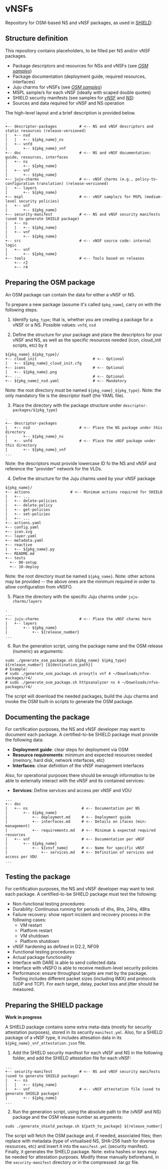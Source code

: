 # vNSFs

Repository for OSM-based NS and vNSF packages, as used in [SHIELD](https://www.shield-h2020.eu):

## Structure definition

This repository contains placeholders, to be filled per NS and/or vNSF packages.

* Package descriptors and resources for NSs and vNSFs (see [*OSM samples*](https://osm.etsi.org/gitweb/?p=osm/devops.git;a=tree;f=descriptor-packages))
* Package documentation (deployment guide, required resources, interfaces)
* Juju charms for vNSFs (see [*OSM samples*](https://osm.etsi.org/gitweb/?p=osm/devops.git;a=tree;f=juju-charms))
* MSPL sample/s for each vNSF (ideally with scaped double quotes)
* SHIELD security manifests (see samples for [*vNSF*](https://github.com/shield-h2020/store/blob/master/docs/vnsf/packaging.md#datamodel) and [*NS*](https://github.com/shield-h2020/store/blob/master/docs/ns/packaging.md#security-manifest-manifestyaml))
* Sources and data required for vNSF and NS operation

The high-level layout and a brief description is provided below.

```
.
+-- descriptor-packages          # <-- NS and vNSF descriptors and static resources (release-versioned)
|   +-- nsd
|   |   +-- ${pkg_name}_ns
|   +-- vnfd
|       +-- ${pkg_name}_vnf
+-- doc                          # <-- NS and vNSF documentation: guide, resources, interfaces
|   +-- ns
|       +-- ${pkg_name}
|   +-- vnf
|       +-- ${pkg_name}
+-- juju-charms                  # <-- vNSF charms (e.g., policy-to-configuration translation) (release-versioned)
|   +-- layers
|       +-- ${pkg_name}
+-- mspl                         # <-- vNSF sample/s for MSPL (medium-level security policies)
|   +-- vnf
|       +-- ${pkg_name}
+-- security-manifest            # <-- NS and vNSF security manifests (used to generate SHIELD package)
|   +-- ns
|   |   +-- ${pkg_name}
|   +-- vnf
|       +-- ${pkg_name}
+-- src                          # <-- vNSF source code: internal logic
|   +-- vnf
|       +-- ${pkg_name}
+-- tools                        # <-- Tools based on releases
    +-- r2 
    +-- r4
```

## Preparing the OSM package

An OSM package can contain the data for either a vNSF or NS.

To prepare a new package (assume it's called `$pkg_name`), carry on with the following steps.

1. Identify `$pkg_type`; that is, whether you are creating a package for a vNSF or a NS. Possible values: `vnfd`, `nsd`

2. Define the structure for your package and place the descriptors for your vNSF and NS, as well as the specific resources needed (icon, cloud_init scripts, etc) by it

  ```
${pkg_name}_${pkg_type}/
+-- cloud_init                         # <-- Optional
|   +-- ${pkg_name}_cloud_init.cfg
+-- icons                              # <-- Optional
|   +-- ${pkg_name}.png
+-- ...                                # <-- Optional
+-- ${pkg_name}_nsd.yaml               # <-- Mandatory
```

  Note: the root directory must be named `${pkg_name}_${pkg_type}`.
  Note: the only mandatory file is the descriptor itself (the YAML file).

3. Place the directory with the package structure under `descriptor-packages/${pkg_type}`

  ```
.
+-- descriptor-packages
|   +-- nsd                      # <-- Place the NS package under this directory
|       +-- ${pkg_name}_ns
|   +-- vnfd                     # <-- Place the vNSF package under this directory
|       +-- ${pkg_name}_vnf
...
```

  Note: the descriptors must provide lowercase ID fo the NS and vNSF and reference the "provider" network for the VLDs.

4. Define the structure for the Juju charms used by your vNSF package

  ```
${pkg_name}/
+-- actions                  # <-- Minimum actions required for SHIELD
|   +-- ...
|   +-- delete-policies
|   +-- delete-policy
|   +-- get-policies
|   +-- set-policies
|   +-- ...
+-- actions.yaml
+-- config.yaml
+-- icon.svg
+-- layer.yaml
+-- metadata.yaml
+-- reactive
|   +-- ${pkg_name}.py
+-- README.md
+-- tests
    +-- 00-setup
    +-- 10-deploy
```

  Note: the root directory must be named `${pkg_name}`.
  Note: other actions may be provided -- the above ones are the minimum required in order to allow configuration from vNSFO.

5. Place the directory with the specific Juju charms under `juju-charms/layers`

  ```
.
...
+-- juju-charms                  # <-- Place the vNSF charms here
|   +-- layers
|       +-- ${pkg_name}
|           +-- ${release_number}
...
```

6. Run the generation script, using the package name and the OSM release (numeric) as arguments:

  ```
sudo ./generate_osm_package.sh ${pkg_name} ${pkg_type} ${release_number} [${destination_path}]
# Example:
# sudo ./generate_osm_package.sh proxytls vnf 4 ~/Downloads/nfvo-packages/r4/
# sudo ./generate_osm_package.sh httpsanalyzer ns 4 ~/Downloads/nfvo-packages/r4/
```

  The script will download the needed packages, build the Juju charms and invoke the OSM built-in scripts to generate the OSM package.

## Documenting the package

For certification purposes, the NS and vNSF developer may want to document each package. A certified-to-be SHIELD package must provide the following data:

* **Deployment guide**: clear steps for deployment via OSM
* **Resource requirements**: minimum and expected resources needed (memory, hard disk, network interfaces, etc)
* **Interfaces**: clear definition of the vNSF management interfaces

Also, for operational purposes there should be enough information to be able to externally interact with the vNSF and its contained services:

* **Services**: Define services and access per vNSF and VDU

```
...
+-- doc
|   +-- ns                        # <-- Documentation per NS
|       +-- ${pkg_name}
|           +-- deployment.md     # <-- Deployment guide
|           +-- interfaces.md     # <-- Details on ifaces (min: management)
|           +-- requirements.md   # <-- Minimum & expected required resources
|   +-- vnf                       # <-- Documentation per vNSF
|       +-- ${pkg_name}
|           +-- ${vnsf_name}      # <-- Name for specific vNSF
|               +-- services.md   # <-- Definition of services and access per VDU
...
```

## Testing the package

For certification purposes, the NS and vNSF developer may want to test each package. A certified-to-be SHIELD package must test the following:

* Non-functional testing procedures:
 * Durability: Continuous running for periods of 4hs, 8hs, 24hs, 48hs
 * Failure recovery: show report incident and recovery process in the following cases:
   * VM restart
   * Platform restart
   * VM shutdown
   * Platform shutdown
 * vNSF hardening as defined in D2.2, NF09
* Functional testing procedures:
 * Actual package functionality
 * Interface with DARE is able to send collected data
 * Interface with vNSFO is able to receive medium-level security policies
 * Performance: ensure throughput targets are met by the package. Testing includes different packet sizes (including IMIX) and protocols (UDP and TCP). For each target, delay, packet loss and jitter should be measured.

## Preparing the SHIELD package

**Work in progress**

A SHIELD package contains some extra meta-data (mostly for security attestation purposes), stored in its security `manifest.yml`.
Also, for a SHIELD package of a vNSF type, it includes attesation data in its `${pkg_name}_vnf_attestation.json` file.

1. Add the SHIELD security manifest for each vNSF and NS in the following folder, and add the SHIELD attestation file for each vNSF:

  ```
  ...
  +-- security-manifest            # <-- NS and vNSF security manifests (used to generate SHIELD package)
  |   +-- ns
  |   |   +-- ${pkg_name}
  |   +-- vnf                      # <-- vNSF attestation file (used to generate SHIELD package)
  |       +-- ${pkg_name}
  ...
  ```

2. Run the generation script, using the absolute path to the (vNSF and NS) package and the OSM release number as arguments:

  ```
  sudo ./generate_shield_package.sh ${path_to_package} ${release_number}
  ```

  The script will fetch the OSM package and, if needed, associated files; then replace with metadata (type of virtualised NS, SHA-256 hash for diverse resources, etc) and insert it into the `manifest.yml` (security manifest). Finally, it generates the SHIELD package.
  Note: extra hashes or keys may be needed for attestation purposes. Modify these manually beforehand, in the `security-manifest` directory or in the compressed .tar.gz file.

